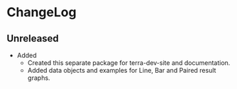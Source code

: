 # ChangeLog

## Unreleased

* Added 
  * Created this separate package for terra-dev-site and documentation.
  * Added data objects and examples for Line, Bar and Paired result graphs.

